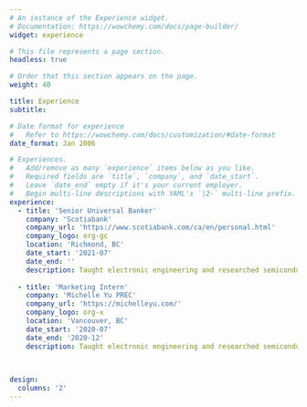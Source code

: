 ```yaml
---
# An instance of the Experience widget.
# Documentation: https://wowchemy.com/docs/page-builder/
widget: experience

# This file represents a page section.
headless: true

# Order that this section appears on the page.
weight: 40

title: Experience
subtitle:

# Date format for experience
#   Refer to https://wowchemy.com/docs/customization/#date-format
date_format: Jan 2006

# Experiences.
#   Add/remove as many `experience` items below as you like.
#   Required fields are `title`, `company`, and `date_start`.
#   Leave `date_end` empty if it's your current employer.
#   Begin multi-line descriptions with YAML's `|2-` multi-line prefix.
experience:
  - title: 'Senior Universal Banker'
    company: 'Scotiabank'
    company_url: 'https://www.scotiabank.com/ca/en/personal.html'
    company_logo: org-gc
    location: 'Richmond, BC' 
    date_start: '2021-07'
    date_end: ''
    description: Taught electronic engineering and researched semiconductor physics.
    
  - title: 'Marketing Intern'
    company: 'Michelle Yu PREC'
    company_url: 'https://michelleyu.com/'
    company_logo: org-x
    location: 'Vancouver, BC'
    date_start: '2020-07'
    date_end: '2020-12'
    description: Taught electronic engineering and researched semiconductor physics.
    
    

design:
  columns: '2'
---
```

